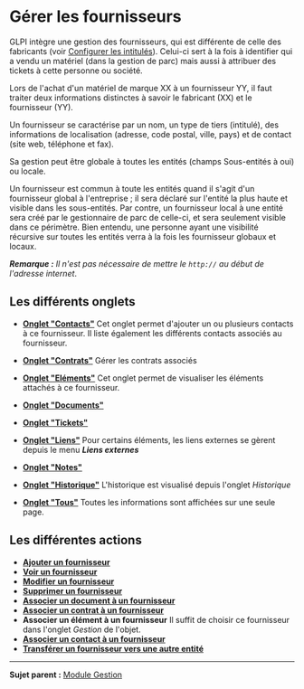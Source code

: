 Gérer les fournisseurs
======================

GLPI intègre une gestion des fournisseurs, qui est différente de celle des fabricants (voir [Configurer les intitulés](08_Module_Configuration/02_Intitulés/01_Intitulés.md "Les intitulés se configurent depuis le menu Configuration > Intitulés")).
Celui-ci sert à la fois à identifier qui a vendu un matériel (dans la gestion de parc) mais aussi à attribuer des tickets à cette personne ou société.

Lors de l'achat d'un matériel de marque XX à un fournisseur YY, il faut traiter deux informations distinctes à savoir le fabricant (XX) et le fournisseur (YY).

Un fournisseur se caractérise par un nom, un type de tiers (intitulé), des informations de localisation (adresse, code postal, ville, pays) et de contact (site web, téléphone et fax).

Sa gestion peut être globale à toutes les entités (champs Sous-entités à oui) ou locale.

Un fournisseur est commun à toute les entités quand il s'agit d'un fournisseur global à l'entreprise ; il sera déclaré sur l'entité la plus haute et visible dans les sous-entités. 
Par contre, un fournisseur local à une entité sera créé par le gestionnaire de parc de celle-ci, et sera seulement visible dans ce périmètre. 
Bien entendu, une personne ayant une visibilité récursive sur toutes les entités verra à la fois les fournisseur globaux et locaux.

***Remarque :** Il n'est pas nécessaire de mettre le `http://` au début de l'adresse internet*.

Les différents onglets
----------------------
-   **[Onglet "Contacts"](Les_différentes_actions/Lier_contacts_et_fournisseurs.md)**
    Cet onglet permet d'ajouter un ou plusieurs contacts à ce fournisseur.
    Il liste également les différents contacts associés au fournisseur.

-   **[Onglet "Contrats"](Les_différents_onglets/Onglet_Contrats.md)**
    Gérer les contrats associés

-   **[Onglet "Eléments"](Les_différents_onglets/Onglet_Eléments.md)**
    Cet onglet permet de visualiser les éléments attachés à ce fournisseur.

-   **[Onglet "Documents"](Les_différents_onglets/Onglet_Documents.md)**

-   **[Onglet "Tickets"](Les_différents_onglets/Onglet_Tickets.md)**

-  **[Onglet "Liens"](Les_différents_onglets/Onglet_Liens.md)**
     Pour certains éléments, les liens externes se gèrent depuis le menu ***Liens externes***

-   **[Onglet "Notes"](Les_différents_onglets/Onglet_Notes.md)**

-   **[Onglet "Historique"](Les_différents_onglets/Onglet_Historique.md)**
     L'historique est visualisé depuis l'onglet *Historique*

-   **[Onglet "Tous"](Les_différents_onglets/Onglet_Tous.md)**
    Toutes les informations sont affichées sur une seule page.

Les différentes actions
-----------------------
-   **[Ajouter un fournisseur](Les_différentes_actions/Créer_un_nouvel_objet.md)**
-   **[Voir un fournisseur](Les_différentes_actions/Visualiser_un_objet.md)**
-   **[Modifier un fournisseur](Les_différentes_actions/Modifier_un_objet.md)**
-   **[Supprimer un fournisseur](Les_différentes_actions/Supprimer_un_objet.md)**
-   **[Associer un document à un fournisseur](Les_différentes_actions/Lier_un_document_à_un_objet.md)**
-   **[Associer un contrat à un fournisseur](Les_différentes_actions/Lier_un_contrat_à_un_objet.md)**
-   **Associer un élément à un fournisseur**
    Il suffit de choisir ce fournisseur dans l'onglet *Gestion* de l'objet.
-   **[Associer un contact à un fournisseur](Les_différentes_actions/Lier_contacts_et_fournisseurs.md)**
-   **[Transférer un fournisseur vers une autre entité](Les_différentes_actions/Transférer_un_objet.md)**

-------
**Sujet parent :** [Module Gestion](05_Module_Gestion/01_Module_Gestion.md "Le module Gestion permet aux utilisateurs de gérer les contacts, les fournisseurs, les budgets, les contrats et les documents")
